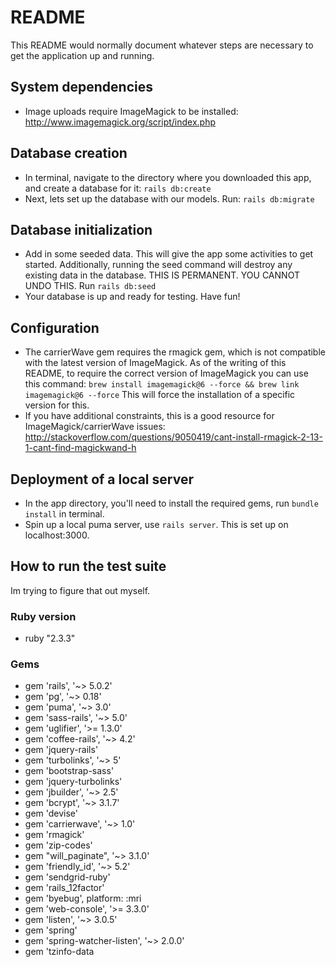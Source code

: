 # README

This README would normally document whatever steps are necessary to get the
application up and running.



## System dependencies
- Image uploads require ImageMagick to be installed: http://www.imagemagick.org/script/index.php

## Database creation
- In terminal, navigate to the directory where you downloaded this app, and create a database for it: `rails db:create`
- Next, lets set up the database with our models. Run: `rails db:migrate`

## Database initialization
- Add in some seeded data. This will give the app some activities to get started. Additionally, running the seed command will destroy any existing data in the database. THIS IS PERMANENT. YOU CANNOT UNDO THIS. Run `rails db:seed`
- Your database is up and ready for testing. Have fun!

## Configuration
- The carrierWave gem requires the rmagick gem, which is not compatible with the latest version of ImageMagick. As of the writing of this README, to require the correct version of ImageMagick you can use this command:
`brew install imagemagick@6 --force && brew link imagemagick@6 --force`
This will force the installation of a specific version for this.
- If you have additional constraints, this is a good resource for ImageMagick/carrierWave issues:
http://stackoverflow.com/questions/9050419/cant-install-rmagick-2-13-1-cant-find-magickwand-h

## Deployment of a local server
- In the app directory, you'll need to install the required gems, run `bundle install` in terminal.
- Spin up a local puma server, use `rails server`. This is set up on localhost:3000.

## How to run the test suite
Im trying to figure that out myself.

### Ruby version
- ruby "2.3.3"

### Gems
- gem 'rails', '~> 5.0.2'
- gem 'pg', '~> 0.18'
- gem 'puma', '~> 3.0'
- gem 'sass-rails', '~> 5.0'
- gem 'uglifier', '>= 1.3.0'
- gem 'coffee-rails', '~> 4.2'
- gem 'jquery-rails'
- gem 'turbolinks', '~> 5'
- gem 'bootstrap-sass'
- gem 'jquery-turbolinks'
- gem 'jbuilder', '~> 2.5'
- gem 'bcrypt', '~> 3.1.7'
- gem 'devise'
- gem 'carrierwave', '~> 1.0'
- gem 'rmagick'
- gem 'zip-codes'
- gem "will_paginate", '~> 3.1.0'
- gem 'friendly_id', '~> 5.2'
- gem 'sendgrid-ruby'
- gem 'rails_12factor'
- gem 'byebug', platform: :mri
- gem 'web-console', '>= 3.3.0'
- gem 'listen', '~> 3.0.5'
- gem 'spring'
- gem 'spring-watcher-listen', '~> 2.0.0'
- gem 'tzinfo-data
